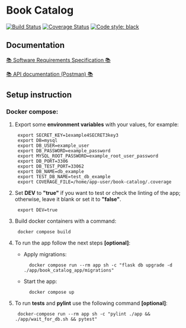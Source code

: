 # **Book Catalog**

[![Build Status](https://app.travis-ci.com/Gr0ki/book-catalog.svg?token=pSdsQ1fKcT8fisi2WN4y&branch=main)](https://app.travis-ci.com/Gr0ki/book-catalog)
[![Coverage Status](https://coveralls.io/repos/github/Gr0ki/book-catalog/badge.svg?branch=main&t=VooMEp)](https://coveralls.io/github/Gr0ki/book-catalog?branch=main)
[![Code style: black](https://img.shields.io/badge/code%20style-black-000000.svg)](https://github.com/psf/black)

## **Documentation**

[📚 Software Requirements Specification 📚](./documentation/Software_Requirements_Specification.md)

[📚 API documentation (Postman) 📚](https://documenter.getpostman.com/view/22115905/2s93JtQ3cR)

## **Setup instruction**

### Docker compose:

1. Export some **environment variables** with your values, for example:

        export SECRET_KEY=1example4SECRET3key3
        export DB=mysql
        export DB_USER=example_user
        export DB_PASSWORD=example_password
        export MYSQL_ROOT_PASSWORD=example_root_user_password
        export DB_PORT=3306
        export DB_TEST_PORT=33062
        export DB_NAME=db_example
        export TEST_DB_NAME=test_db_example
        export COVERAGE_FILE=/home/app-user/book-catalog/.coverage

2. Set **DEV** to **"true"** if you want to test or check the linting of the app; otherwise, leave it blank or set it to **"false"**.

        export DEV=true

3. Build docker containers with a command:

        docker compose build

4. To run the app follow the next steps **\[optional\]**:

    - Apply migrations:

            docker compose run --rm app sh -c "flask db upgrade -d ./app/book_catalog_app/migrations"

    - Start the app:

            docker compose up

5. To run **tests** and **pylint** use the following command **\[optional\]**:

        docker-compose run --rm app sh -c "pylint ./app && ./app/wait_for_db.sh && pytest"
